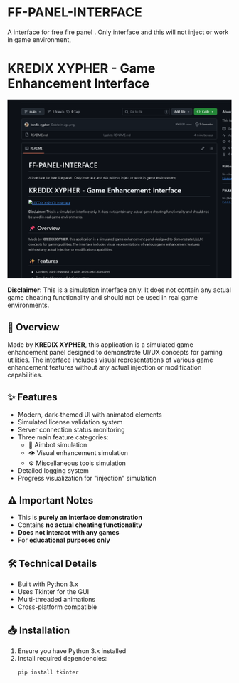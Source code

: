 # FF-PANEL-INTERFACE
A interface for free fire panel . Only interface and this will not inject or work in game environment,


# KREDIX XYPHER - Game Enhancement Interface

![KREDIX Interface](https://raw.githubusercontent.com/kredix-xypher/FF-PANEL-INTERFACE/main/image.png)

**Disclaimer**: This is a simulation interface only. It does not contain any actual game cheating functionality and should not be used in real game environments.

## 📌 Overview

Made by **KREDIX XYPHER**, this application is a simulated game enhancement panel designed to demonstrate UI/UX concepts for gaming utilities. The interface includes visual representations of various game enhancement features without any actual injection or modification capabilities.

## ✨ Features

- Modern, dark-themed UI with animated elements
- Simulated license validation system
- Server connection status monitoring
- Three main feature categories:
  - 🎯 Aimbot simulation
  - 👁️ Visual enhancement simulation
  - ⚙️ Miscellaneous tools simulation
- Detailed logging system
- Progress visualization for "injection" simulation

## ⚠️ Important Notes

- This is **purely an interface demonstration**
- Contains **no actual cheating functionality**
- **Does not interact with any games**
- For **educational purposes only**

## 🛠️ Technical Details

- Built with Python 3.x
- Uses Tkinter for the GUI
- Multi-threaded animations
- Cross-platform compatible

## 📥 Installation

1. Ensure you have Python 3.x installed
2. Install required dependencies:
   ```bash
   pip install tkinter
